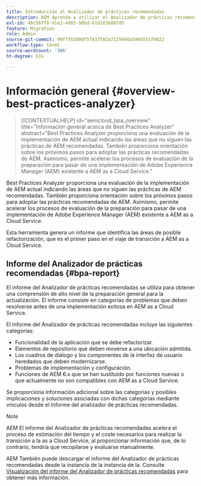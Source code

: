```yaml
---
title: Introducción al Analizador de prácticas recomendadas
description: AEM Aprenda a utilizar el Analizador de prácticas recomendadas para evaluar el cumplimiento de la implementación de su con las prácticas recomendadas
exl-id: 46c567f8-91e2-4d85-98bd-61d183b887d5
feature: Migration
role: Admin
source-git-commit: 90f7f6209df5f837583a7225940a5984551f6622
workflow-type: tm+mt
source-wordcount: '366'
ht-degree: 61%

---
```


# Información general {#overview-best-practices-analyzer}

>[!CONTEXTUALHELP]
>id="aemcloud_bpa_overview"
>title="Información general acerca de Best Practices Analyzer"
>abstract="Best Practices Analyzer proporciona una evaluación de la implementación de AEM actual indicando las áreas que no siguen las prácticas de AEM recomendadas. También proporciona orientación sobre los próximos pasos para adoptar las prácticas recomendadas de AEM. Asimismo, permite acelerar los procesos de evaluación de la preparación para pasar de una implementación de Adobe Experience Manager (AEM) existente a AEM as a Cloud Service."

Best Practices Analyzer proporciona una evaluación de la implementación de AEM actual indicando las áreas que no siguen las prácticas de AEM recomendadas. También proporciona orientación sobre los próximos pasos para adoptar las prácticas recomendadas de AEM. Asimismo, permite acelerar los procesos de evaluación de la preparación para pasar de una implementación de Adobe Experience Manager (AEM) existente a AEM as a Cloud Service.

Esta herramienta genera un informe que identifica las áreas de posible refactorización, que es el primer paso en el viaje de transición a AEM as a Cloud Service.

## Informe del Analizador de prácticas recomendadas {#bpa-report}

El informe del Analizador de prácticas recomendadas se utiliza para obtener una comprensión de alto nivel de la preparación general para la actualización. El informe consiste en categorías de problemas que deben resolverse antes de una implementación exitosa en AEM as a Cloud Service.

El informe del Analizador de prácticas recomendadas incluye las siguientes categorías:

* Funcionalidad de la aplicación que se debe refactorizar.
* Elementos de repositorio que deben moverse a una ubicación admitida.
* Los cuadros de diálogo y los componentes de la interfaz de usuario heredados que deben modernizarse.
* Problemas de implementación y configuración.
* Funciones de AEM 6.x que se han sustituido por funciones nuevas o que actualmente no son compatibles con AEM as a Cloud Service.

Se proporciona información adicional sobre las categorías y posibles implicaciones y soluciones asociadas con dichas categorías mediante vínculos desde el Informe del analizador de prácticas recomendadas.

>[!NOTE]
>AEM El informe del Analizador de prácticas recomendadas acelera el proceso de estimación del tiempo y el coste necesarios para realizar la transición a la as a Cloud Service, al proporcionar información que, de lo contrario, tendría que recopilarse y evaluarse manualmente.

AEM También puede descargar el informe del Analizador de prácticas recomendadas desde la instancia de la instancia de la. Consulte [Visualización del informe del Analizador de prácticas recomendadas](/help/journey-migration/best-practices-analyzer/using-best-practices-analyzer.md#viewing-report) para obtener más información.
